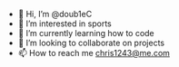 - 👋 Hi, I’m @doub1eC
- 👀 I’m interested in sports
- 🌱 I’m currently learning how to code
- 💞️ I’m looking to collaborate on projects
- 📫 How to reach me chris1243@me.com

<!---
doub1eC/doub1eC is a ✨ special ✨ repository because its `README.md` (this file) appears on your GitHub profile.
You can click the Preview link to take a look at your changes.
--->
